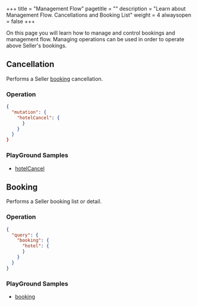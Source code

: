 +++
title = "Management Flow"
pagetitle = ""
description = "Learn about Management Flow. Cancellations and Booking List"
weight = 4
alwaysopen = false
+++

On this page you will learn how to manage and control bookings and management flow. Managing operations can be used in order to operate above Seller's bookings.

## Cancellation

Performs a Seller [booking](/product/connectx/hotel/concepts/book-transactions/#book) cancellation.

### Operation

```json
{
  "mutation": {
    "hotelCancel": {
      }
    }
  }
}
```

### PlayGround Samples

* [hotelCancel](https://graphqlbin.com/JYRtB)


## Booking

Performs a Seller booking list or detail.

### Operation

```json
{
  "query": {
    "booking": {
      "hotel": {
      }
    }
  }
}
```

### PlayGround Samples
* [booking](https://graphqlbin.com/JYRtB)
